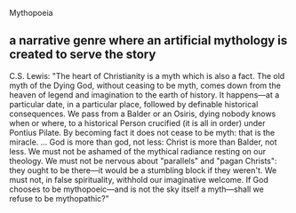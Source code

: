 Mythopoeia
## a narrative genre where an artificial mythology is created to serve the story
 

C.S. Lewis:
"The heart of Christianity is a myth which is also a fact.
The old myth of the Dying God, without ceasing to be myth, comes down from the heaven of legend and imagination to the earth of history.
It happens—at a particular date, in a particular place, followed by definable historical consequences.
We pass from a Balder or an Osiris, dying nobody knows when or where, to a historical Person crucified (it is all in order) under Pontius Pilate.
By becoming fact it does not cease to be myth: that is the miracle.
...
God is more than god, not less: Christ is more than Balder, not less.
We must not be ashamed of the mythical radiance resting on our theology.
We must not be nervous about "parallels" and "pagan Christs": they ought to be there—it would be a stumbling block if they weren't.
We must not, in false spirituality, withhold our imaginative welcome.
If God chooses to be mythopoeic—and is not the sky itself a myth—shall we refuse to be mythopathic?"
